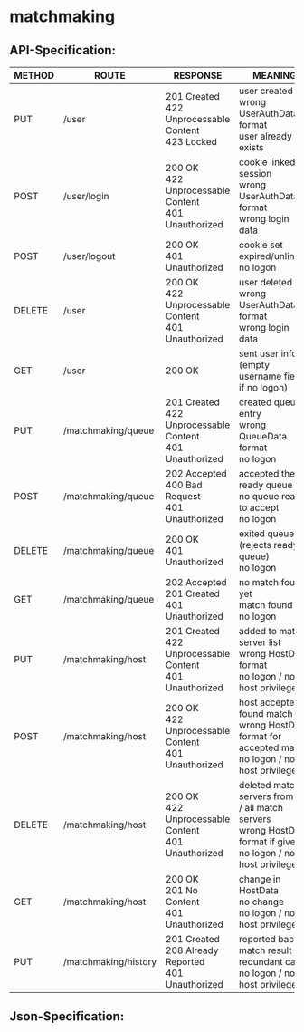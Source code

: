 # matchmaking

## API-Specification:
| METHOD | ROUTE                | RESPONSE                                                     | MEANING                                                                                                                |
|--------|----------------------|--------------------------------------------------------------|------------------------------------------------------------------------------------------------------------------------|
| PUT    | /user                | 201 Created<br>422 Unprocessable Content<br>423 Locked       | user created<br>wrong UserAuthData format<br>user already exists                                                       |
| POST   | /user/login          | 200 OK<br>422 Unprocessable Content<br>401 Unauthorized      | cookie linked to session<br>wrong UserAuthData format<br>wrong login data                                              |
| POST   | /user/logout         | 200 OK<br>401 Unauthorized                                   | cookie set expired/unlinked<br>no logon                                                                                |
| DELETE | /user                | 200 OK<br>422 Unprocessable Content<br>401 Unauthorized      | user deleted<br>wrong UserAuthData format<br>wrong login data                                                          |
| GET    | /user                | 200 OK                                                       | sent user info (empty username field if no logon)                                                                      |
| PUT    | /matchmaking/queue   | 201 Created<br>422 Unprocessable Content<br>401 Unauthorized | created queue entry<br>wrong QueueData format<br>no logon                                                              |
| POST   | /matchmaking/queue   | 202 Accepted<br>400 Bad Request<br>401 Unauthorized          | accepted the ready queue <br>no queue ready to accept<br>no logon                                                      |
| DELETE | /matchmaking/queue   | 200 OK<br>401 Unauthorized                                   | exited queue (rejects ready queue)<br>no logon                                                                         |
| GET    | /matchmaking/queue   | 202 Accepted<br>201 Created<br>401 Unauthorized              | no match found yet<br>match found<br>no logon                                                                          |
| PUT    | /matchmaking/host    | 201 Created<br>422 Unprocessable Content<br>401 Unauthorized | added to match server list<br>wrong HostData format<br>no logon / no host privileges                                   |
| POST   | /matchmaking/host    | 200 OK<br>422 Unprocessable Content<br>401 Unauthorized      | host accepted found match<br>wrong HostData format for accepted match<br>no logon / no host privileges                 |
| DELETE | /matchmaking/host    | 200 OK<br>422 Unprocessable Content<br>401 Unauthorized      | deleted match servers from list / all match servers<br>wrong HostData format if given<br>no logon / no host privileges |
| GET    | /matchmaking/host    | 200 OK<br>201 No Content<br>401 Unauthorized                 | change in HostData<br>no change<br>no logon / no host privileges                                                       |
| PUT    | /matchmaking/history | 201 Created<br>208 Already Reported<br>401 Unauthorized      | reported back match result<br>redundant call<br>no logon / no host privileges                                          |



## Json-Specification: